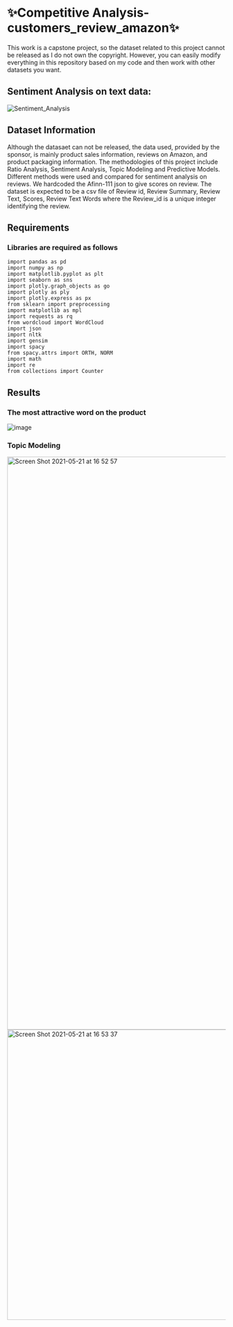 # ✨Competitive Analysis-customers_review_amazon✨
This work is a capstone project, so the dataset related to this project cannot be released as I do not own the copyright. However, you can easily modify everything in this repository based on my code and then work with other datasets you want.

## Sentiment Analysis on text data:
![Sentiment_Analysis](https://user-images.githubusercontent.com/57702598/90991088-264c8880-e56c-11ea-9895-90029d3c2139.gif)

## Dataset Information 
Although the datasaet can not be released,  the data used, provided by the sponsor, is mainly product sales information, reviews on Amazon, and product packaging information. The methodologies of this project include Ratio Analysis, Sentiment Analysis, Topic Modeling and Predictive Models. Different methods were used and compared for sentiment analysis on reviews. We hardcoded the Afinn-111 json to give scores on review. The dataset is expected to be a csv file of Review id, Review Summary, Review Text, Scores, Review Text Words where the Review_id is a unique integer identifying the review.



## Requirements 

### Libraries are required as follows
```
import pandas as pd
import numpy as np
import matplotlib.pyplot as plt
import seaborn as sns
import plotly.graph_objects as go
import plotly as ply
import plotly.express as px
from sklearn import preprocessing
import matplotlib as mpl
import requests as rq
from wordcloud import WordCloud
import json
import nltk
import gensim
import spacy
from spacy.attrs import ORTH, NORM
import math
import re
from collections import Counter
```
## Results
### The most attractive word on the product
![image](https://user-images.githubusercontent.com/83843271/119201629-eb24aa80-ba54-11eb-8ff6-a2cebfaf2603.png)
### Topic Modeling
<img width="1320" alt="Screen Shot 2021-05-21 at 16 52 57" src="https://user-images.githubusercontent.com/83843271/119201673-0099d480-ba55-11eb-98aa-4a790c5b0a37.png">
<img width="669" alt="Screen Shot 2021-05-21 at 16 53 37" src="https://user-images.githubusercontent.com/83843271/119201735-1909ef00-ba55-11eb-8dbd-debeef4eebc4.png">




<!---
yixuanlu17/yixuanlu17 is a ✨ special ✨ repository because its `README.md` (this file) appears on your GitHub profile.
You can click the Preview link to take a look at your changes.

## Project Descriptions: 
Have a video demo if you cannot deploy. 
Project Requirements: What is needed to run the code. 
Project Results: information detailing project results. 
Project Contributors: Add people who worked on the project, and what their roles were. 
References: Add any references, or give credit to code that you’ve referenced or used. 

## Dataset Information 
The data come from the Open Data website of the UK government, where they have been published by the Department of Transport.

The dataset comprises of two csv files:

1. AccidentInformation.csv: every line in the file represents a unique traffic accident (identified by the AccidentIndex column), featuring various properties related to the accident as columns. Date range: 2005-2017

2. Vehicle_Information.csv: every line in the file represents the involvement of a unique vehicle in a unique traffic accident, featuring various vehicle and passenger properties as columns. Date range: 2004-2016
The two above-mentioned files/datasets can be linked through the unique traffic accident identifier (Accident_Index column).

The dataset will keep being updated as more data become available by the Department of Transport.

## Requirements 

### Libraries are required as follows

* `numpy`
* `pandas`
* `matplotlib`
* `seaborn`
* `datetime`
* `geopandas` 
* `scikit-learn`

## Results

* We started our analysis with exploratory data analysis to discern the dataset. Machine learning algorithms were used to explore the complex interactions among roadways, traffic, environmental elements and predicting accident severity. Since most of the predictor variables in the dataset were categorical, we recoded categorical variables. 11 models were built, evaluated for complexity and accuracy, and compared to conclude which model is the best fit for predicting accident severity. 

* Spot Checking technique was used to fit the 11 models to determine which models would predict the accident severity with the highest accuracy. We also performed feature engineering to enrich our dataset Hyperparameter tuning and pipelining the best performing model helped to improve the performance of the model by making accurate predictions. Gradient Boosting performed well with the accuracy of 86.71% and which were further improved by doing permutation testing for feature importance which played an important role in predictions.

```
Logistic Regression_1
56.33
Random Forest_1
60.52
Gradient Boosting_1
86.71
Linear Discriminant Analysis_1
55.76
Extra Trees_1
58.62
Bagging_1
55.67
```

#### Gradient Boosting scores
```
Model	Score
0	Gradient Boosting_1	86.71
```

#### Conclusion
Among all other techniques used, Gradient Boosting Classifier has performed best with the highest accuracy. One reason why RF works well is because the algorithm can look past and handle the missing values in the tweets.

#### Project Contributer
Lei Cao 

--->
